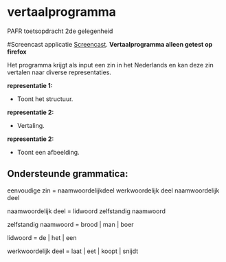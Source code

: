 # vertaalprogramma
PAFR toetsopdracht 2de gelegenheid

#Screencast applicatie
[Screencast](https://youtu.be/9bbb0SQJ7V0).
**Vertaalprogramma alleen getest op firefox**

Het programma krijgt als input een zin in het Nederlands en kan deze zin vertalen naar diverse representaties.

**representatie 1:**

- Toont het structuur.

**representatie 2:** 

- Vertaling.

**representatie 2:** 

- Toont een afbeelding.

## Ondersteunde grammatica:

eenvoudige zin = naamwoordelijkdeel werkwoordelijk deel naamwoordelijk deel 
  
naamwoordelijk deel = lidwoord zelfstandig naamwoord 
  
zelfstandig naamwoord = brood | man | boer

lidwoord = de | het | een

werkwoordelijk deel = laat | eet | koopt | snijdt

